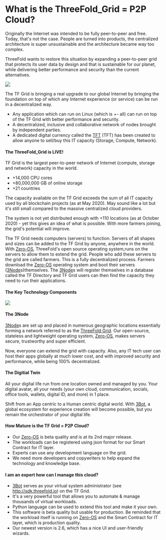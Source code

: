 # What is the ThreeFold_Grid = P2P Cloud?

Originally the Internet was intended to be fully peer-to-peer and free. Today, that's not the case. People are turned into products, the centralized architecture is super unsustainable and the architecture became way too complex.

ThreeFold wants to restore this situation by expanding a peer-to-peer grid that protects its user data by design and that is sustainable for our planet, while delivering better performance and security than the current alternatives.

![](threefold__tf_principle_banner.png  )

The TF Grid is bringing a real upgrade to our global Internet by bringing the foundation on top of which any Internet experience (or service) can be run in a decentralized way.

- Any application which can run on Linux (which is +- all) can run on top of the TF Grid with better performance and security.
- A decentralized, inclusive and collaborative network of nodes brought by independent parties.
- A dedicated digital currency called the [TFT](threefold__threefold_token) (TFT) has been created to allow anyone to sell/buy this IT capacity (Storage, Compute, Network).

#### The ThreeFold_Grid is LIVE!

TF Grid is the largest peer-to-peer network of Internet (compute, storage and network) capacity in the world.

- +14,000 CPU cores
- +80,000,000 GB of online storage
- +21 countries

The capacity available on the TF Grid exceeds the sum of all IT capacity used by all blockchain projects (as at May 2020). May sound like a lot but it's still small compared to the massive centralized cloud providers.

The system is not yet distributed enough with +110 locations (as at October 2020) - yet this gives an idea of what is possible. With more farmers joining, the grid's potential will improve.

The TF Grid needs computers (servers) to function. Servers of all shapes and sizes can be added to the TF Grid by anyone, anywhere in the world. With [Zero-OS](threefold__zos), ThreeFold's open source operating system,runs on the servers to allow them to extend the grid. People who add these servers to the grid are called farmers. This is a fully decentralized process. Farmers download the [Zero-OS](threefold__zos) operating system and boot their servers ([3Node](threefold__3node)s)themselves. The [3Node](threefold__3node)s will register themselves in a database called the TF Directory and TF Grid users can then find the capacity they need to run their applications.

#### The Key Technology Components

![](threefold__grid_twin_overview.png  )

#### The 3Node

[3Node](threefold__3node)s are set up and placed in numerous geographic locations essentially forming a network referred to as the [ThreeFold Grid](threefold__threefold_grid). Our open-source, stateless and lightweight operating system, [Zero-OS](threefold__zos), makes servers secure, trustworthy and super efficient.

Now, everyone can extend the grid with capacity. Also, any IT tech user can host their apps globally at much lower cost, and with improved security and performance, while being 100% decentralized.

#### The Digitial Twin

All your digital life run from one location owned and managed by you. Your digital avatar, all your needs (your own cloud, communication, socials, office tools, wallets, digital ID, and more) in 1 place.

Shift from an App centric to a Human centric digital world. With [3Bot](threefold__3bot_def), a global ecosystem for experience creation will become possible, but you remain the orchestrator of your digital life.

#### How Mature is the TF Grid = P2P Cloud?

- Our [Zero-OS](threefold__zos) is beta quality and is at its 2nd major release.
- The workloads can be registered using json format for our Smart Contract for IT layer.
- Experts can use any development language on the grid.
- We need more developers and copywriters to help expand the technology and knowledge base.

#### I am an expert how can I manage this cloud?

- [3Bot](threefold__3bot_def) serves as your virtual system administrator (see http://sdk.threefold.io) on the TF Grid.
- It's a very powerful tool that allows you to automate & manage thousands of virtual workloads.
- Python language can be used to extend this tool and make it your own.
- This software is beta quality but usable for production. Be reminded that the workload itself is running on [Zero-OS](threefold__zos) and the Smart Contract for IT layer, which is production quality.
- Our newest version is 2.6, which has a nice UI and user-friendly wizards.